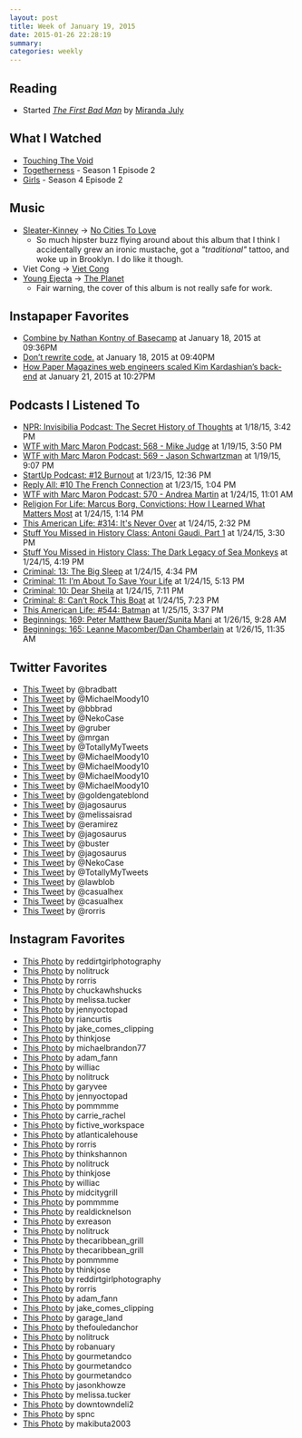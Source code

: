 ```yaml
---
layout: post
title: Week of January 19, 2015
date: 2015-01-26 22:28:19
summary: 
categories: weekly
---
```


## Reading 

* Started *[The First Bad Man](http://www.amazon.com/First-Bad-Man-Novel/dp/1439172560/ref=sr_1_1?s=books&ie=UTF8&qid=1422307381&sr=1-1&keywords=the+first+bad+man)* by [Miranda July](http://en.wikipedia.org/wiki/Miranda_July)

## What I Watched

* [Touching The Void](http://en.wikipedia.org/wiki/Touching_the_Void_(film))
* [Togetherness](http://en.wikipedia.org/wiki/Togetherness_(TV_series)) - Season 1 Episode 2
* [Girls](http://en.wikipedia.org/wiki/Girls_(TV_series)) - Season 4 Episode 2

## Music

* [Sleater-Kinney](http://en.wikipedia.org/wiki/Sleater-Kinney) &rarr; [No Cities To Love](http://en.wikipedia.org/wiki/No_Cities_to_Love)
  * So much hipster buzz flying around about this album that I think I accidentally grew an ironic mustache, got a *"traditional"* tattoo, and woke up in Brooklyn. I do like it though. 
* Viet Cong &rarr; [Viet Cong](http://en.wikipedia.org/wiki/Viet_Cong_(album))
* [Young Ejecta](http://en.wikipedia.org/wiki/Young_Ejecta) &rarr; [The Planet](http://en.wikipedia.org/wiki/The_Planet_(album)) 
  * Fair warning, the cover of this album is not really safe for work. 

## Instapaper Favorites

* [Combine by Nathan Kontny of Basecamp](http://ift.tt/1C4KhmE) at January 18, 2015 at 09:36PM 
 * [Don’t rewrite code.](http://ift.tt/1AyNtTq) at January 18, 2015 at 09:40PM 
 * [How Paper Magazines web engineers scaled Kim Kardashian’s back-end](http://ift.tt/1yLeg3I) at January 21, 2015 at 10:27PM 

## Podcasts I Listened To

* [NPR: Invisibilia Podcast: The Secret History of Thoughts](http://overca.st/D88LsBX_o) at 1/18/15, 3:42 PM
* [WTF with Marc Maron Podcast: 568 - Mike Judge](http://overca.st/YR7n7Q) at 1/19/15, 3:50 PM
* [WTF with Marc Maron Podcast: 569 - Jason Schwartzman](http://overca.st/aSweXU) at 1/19/15, 9:07 PM
* [StartUp Podcast: #12 Burnout](http://overca.st/DHBrbOP78) at 1/23/15, 12:36 PM
* [Reply All: #10 The French Connection](http://overca.st/DzGUVLghs) at 1/23/15, 1:04 PM
* [WTF with Marc Maron Podcast: 570 - Andrea Martin](http://overca.st/bO8lNI) at 1/24/15, 11:01 AM
* [Religion For Life: Marcus Borg, Convictions: How I Learned What Matters Most](http://overca.st/G6vSiwUw) at 1/24/15, 1:14 PM
* [This American Life: #314: It's Never Over](http://overca.st/G3igz0) at 1/24/15, 2:32 PM
* [Stuff You Missed in History Class: Antoni Gaudi, Part 1](http://overca.st/BmGJvi_DQ) at 1/24/15, 3:30 PM
* [Stuff You Missed in History Class: The Dark Legacy of Sea Monkeys](http://overca.st/BmGJA7_XE) at 1/24/15, 4:19 PM
* [Criminal: 13: The Big Sleep](http://overca.st/BfsJ18pK0) at 1/24/15, 4:34 PM
* [Criminal: 11: I’m About To Save Your Life](http://overca.st/BfsLsjhzo) at 1/24/15, 5:13 PM
* [Criminal: 10: Dear Sheila](http://overca.st/BfsJhRww0) at 1/24/15, 7:11 PM
* [Criminal: 8: Can’t Rock This Boat](http://overca.st/BfsI4ZdHc) at 1/24/15, 7:23 PM
* [This American Life: #544: Batman](http://overca.st/F1FuYU) at 1/25/15, 3:37 PM
* [Beginnings: 169: Peter Matthew Bauer/Sunita Mani](http://overca.st/BD_wGvU6o) at 1/26/15, 9:28 AM
* [Beginnings: 165: Leanne Macomber/Dan Chamberlain](http://overca.st/BD_zoAevc) at 1/26/15, 11:35 AM

## Twitter Favorites

* [This Tweet](http://ift.tt/1xO3XoD) by @bradbatt 
* [This Tweet](http://ift.tt/1AH3Zk5) by @MichaelMoody10 
* [This Tweet](http://ift.tt/1AKHBGE) by @bbbrad 
* [This Tweet](http://ift.tt/15waGxK) by @NekoCase 
* [This Tweet](http://ift.tt/1yJdwfF) by @gruber 
* [This Tweet](http://ift.tt/1GukB7h) by @mrgan 
* [This Tweet](http://ift.tt/1E23RCc) by @TotallyMyTweets 
* [This Tweet](http://ift.tt/1AOPbA6) by @MichaelMoody10 
* [This Tweet](http://ift.tt/1Cdnl58) by @MichaelMoody10 
* [This Tweet](http://ift.tt/15A6Dk5) by @MichaelMoody10 
* [This Tweet](http://ift.tt/1yNMu6M) by @MichaelMoody10 
* [This Tweet](http://ift.tt/1ARnSFf) by @goldengateblond 
* [This Tweet](http://ift.tt/1CjYUCA) by @jagosaurus 
* [This Tweet](http://ift.tt/1AYrDc4) by @melissaisrad 
* [This Tweet](http://ift.tt/1EdWurk) by @eramirez 
* [This Tweet](http://ift.tt/1BXP9LV) by @jagosaurus 
* [This Tweet](http://ift.tt/1CPnxFi) by @buster 
* [This Tweet](http://ift.tt/1JGYXsR) by @jagosaurus 
* [This Tweet](http://ift.tt/1zayiEZ) by @NekoCase 
* [This Tweet](http://ift.tt/1BqGcry) by @TotallyMyTweets 
* [This Tweet](http://ift.tt/1BqGcrI) by @lawblob 
* [This Tweet](http://ift.tt/1CXq6W6) by @casualhex 
* [This Tweet](http://ift.tt/1CXq7JF) by @casualhex 
* [This Tweet](http://ift.tt/1JtHK7Z) by @rorris 

## Instagram Favorites

* [This Photo](http://ift.tt/17XBR5y) by reddirtgirlphotography 
* [This Photo](http://ift.tt/17XBR5C) by nolitruck 
* [This Photo](http://ift.tt/1IUk4cw) by rorris 
* [This Photo](http://ift.tt/1yeuj8b) by chuckawhshucks 
* [This Photo](http://ift.tt/1yeuhNG) by melissa.tucker 
* [This Photo](http://ift.tt/1wkvHkf) by jennyoctopad 
* [This Photo](http://ift.tt/1Bue7Cm) by riancurtis 
* [This Photo](http://ift.tt/1xMNIZ0) by jake_comes_clipping 
* [This Photo](http://ift.tt/1GkXZ97) by thinkjose 
* [This Photo](http://ift.tt/15oHI2L) by michaelbrandon77 
* [This Photo](http://ift.tt/1EjV4J2) by adam_fann 
* [This Photo](http://ift.tt/15oYDlL) by williac 
* [This Photo](http://ift.tt/1DWM3bC) by nolitruck 
* [This Photo](http://ift.tt/1Cw7Ti2) by garyvee 
* [This Photo](http://ift.tt/1Bb5dXH) by jennyoctopad 
* [This Photo](http://ift.tt/1Bb5g5R) by pommmme 
* [This Photo](http://ift.tt/1xRiShX) by carrie_rachel 
* [This Photo](http://ift.tt/1DYp1B2) by fictive_workspace 
* [This Photo](http://ift.tt/1C3Db1Z) by atlanticalehouse 
* [This Photo](http://ift.tt/1xTqRuF) by rorris 
* [This Photo](http://ift.tt/1BBBR7x) by thinkshannon 
* [This Photo](http://ift.tt/1C6YYFW) by nolitruck 
* [This Photo](http://ift.tt/1usrDnX) by thinkjose 
* [This Photo](http://ift.tt/1CBEJhC) by williac 
* [This Photo](http://ift.tt/1E3ipBt) by midcitygrill 
* [This Photo](http://ift.tt/1sZRDWI) by pommmme 
* [This Photo](http://ift.tt/1sZYe3F) by realdicknelson 
* [This Photo](http://ift.tt/1CfCvGO) by exreason 
* [This Photo](http://ift.tt/15BxSL9) by nolitruck 
* [This Photo](http://ift.tt/1yK4QUG) by thecaribbean_grill 
* [This Photo](http://ift.tt/1JnB8WE) by thecaribbean_grill 
* [This Photo](http://ift.tt/1BMzaAh) by pommmme 
* [This Photo](http://ift.tt/1E7eWC1) by thinkjose 
* [This Photo](http://ift.tt/1CVzvO2) by reddirtgirlphotography 
* [This Photo](http://ift.tt/1y4P4yc) by rorris 
* [This Photo](http://ift.tt/1AVvbMa) by adam_fann 
* [This Photo](http://ift.tt/1BQ9wus) by jake_comes_clipping 
* [This Photo](http://ift.tt/1BQUkgq) by garage_land 
* [This Photo](http://ift.tt/1BReAPf) by thefouledanchor 
* [This Photo](http://ift.tt/1AZlDQf) by nolitruck 
* [This Photo](http://ift.tt/15ntaQ8) by robanuary 
* [This Photo](http://ift.tt/1Cn67lx) by gourmetandco 
* [This Photo](http://ift.tt/1ECWDlA) by gourmetandco 
* [This Photo](http://ift.tt/1ECWEGi) by gourmetandco 
* [This Photo](http://ift.tt/15yjqTw) by jasonkhowze 
* [This Photo](http://ift.tt/1z4QuzQ) by melissa.tucker 
* [This Photo](http://ift.tt/1EfCAwj) by downtowndeli2 
* [This Photo](http://ift.tt/1usjpXe) by spnc 
* [This Photo](http://ift.tt/1z5Qj7u) by makibuta2003 

